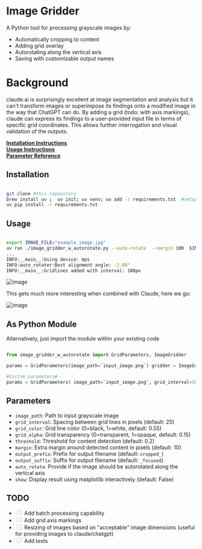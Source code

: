 # Image Gridder

A Python tool for processing grayscale images by:

- Automatically cropping to content
- Adding grid overlay
- Autorotating along the vertical axis
- Saving with customizable output names

# Background

claude.ai is surprisingly excellent at image segmentation and analysis but it can't transform images or superimpose its findings onto a modified image in the way that ChatGPT can do. By adding a grid (todo: with axis markings), claude can express its findings to a user-provided input file in terms of specific grid coordinates. This allows further interrogation and visual validation of the outputs.


**[Installation Instructions](#installation)**<br>
**[Usage Instructions](#usage)**<br>
**[Parameter Reference](#parameters)**<br>

## Installation

```bash 

git clone #this repository
brew install uv ;  uv init; uv venv; uv add -r requirements.txt  #setup uv (or use pip natively)
uv pip install -r requirements.txt

```

## Usage

```bash 

export IMAGE_FILE="example_image.jpg"
uv run ./image_gridder_w_autorotate.py --auto-rotate  --margin 100  $IMAGE_FILE   --show --grid-interval 100 --grid-color 0.2 --grid-alpha 0.5
...
INFO:__main__:Using device: mps
INFO:auto_rotater:Best alignment angle: -2.80°
INFO:__main__:Gridlines added with interval: 100px
```

![image](https://github.com/user-attachments/assets/1bff50cf-d320-4f12-aab7-c25948edf507)

This gets much more interesting when combined with Claude, here we go:

![image](https://github.com/user-attachments/assets/50f74ed4-7897-43e6-8367-729759ae72ea)

## As Python Module

Alternatively, just import the module within your existing code

```python 

from image_gridder_w_autorotate import GridParameters, ImageGridder

params = GridParameters(image_path=`input_image.png`) gridder = ImageGridder(params) output_file = gridder.process()

#Custom parameters# 
params = GridParameters( image_path=`input_image.png`, grid_interval=30, grid_color=0.75, alpha_grid=0.15, threshold=0.2, margin=10, show_plt=True ) 

```

## Parameters

- `image_path`: Path to input grayscale image
- `grid_interval`: Spacing between grid lines in pixels (default: 25)
- `grid_color`: Grid line color (0=black, 1=white, default: 0.55)
- `grid_alpha`: Grid transparency (0=transparent, 1=opaque, default: 0.15)
- `threshold`: Threshold for content detection (default: 0.2)
- `margin`: Extra margin around detected content in pixels (default: 10)
- `output_prefix`: Prefix for output filename (default: `cropped_`)
- `output_suffix`: Suffix for output filename (default: `_focused`)
- `auto_rotate`: Provide if the image should be autorotated along the vertical axis
- `show`: Display result using matplotlib interactively (default: False)

## TODO

- <input disabled="" type="checkbox"> Add batch processing capability
- <input disabled="" type="checkbox"> Add grid axis markings
- <input disabled="" type="checkbox"> Resizing of images based on "acceptable" image dimensions (useful for providing images to claude/chatgpt)
- <input disabled="" type="checkbox"> Add tests 
